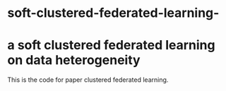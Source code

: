 # soft-clustered-federated-learning-
# a soft clustered federated learning on data heterogeneity
This is the code for paper clustered federated learning.
